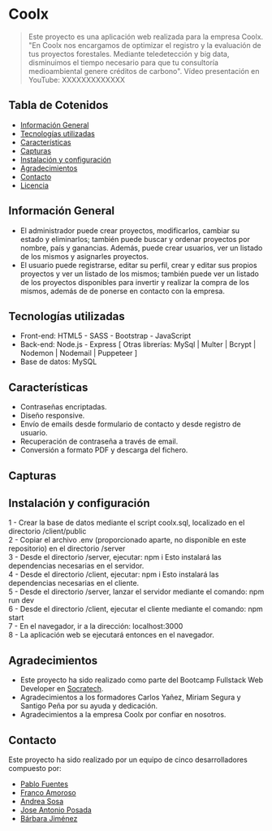 # Coolx
> Este proyecto es una aplicación web realizada para la empresa Coolx. "En Coolx nos encargamos de optimizar el  registro y la evaluación de tus proyectos forestales. Mediante teledetección y big data, disminuimos el tiempo necesario para que tu consultoría medioambiental genere créditos de carbono".
> Vídeo presentación en YouTube: XXXXXXXXXXXXX


## Tabla de Cotenidos
* [Información General](#informacion-general)
* [Tecnologías utilizadas](#technologies-used)
* [Características](#features)
* [Capturas](#screenshots)
* [Instalación y configuración](#setup)
* [Agradecimientos](#acknowledgements)
* [Contacto](#contact)
* [Licencia](#license)


## Información General
- El administrador puede crear proyectos, modificarlos, cambiar su estado y eliminarlos; también puede buscar y ordenar proyectos por nombre, país y ganancias. Además, puede crear usuarios, ver un listado de los mismos y asignarles proyectos.
- El usuario puede registrarse, editar su perfil, crear y editar sus propios proyectos y ver un listado de los mismos; también puede ver un listado de los proyectos disponibles para invertir y realizar la compra de los mismos, además de de ponerse en contacto con la empresa.


## Tecnologías utilizadas
- Front-end: HTML5 - SASS - Bootstrap - JavaScript
- Back-end: Node.js - Express [  Otras librerías:  MySql  |  Multer  |  Bcrypt  |  Nodemon  |  Nodemail  |  Puppeteer  ]
- Base de datos: MySQL


## Características
- Contraseñas encriptadas.
- Diseño responsive.
- Envío de emails desde formulario de contacto y desde registro de usuario.
- Recuperación de contraseña a través de email.
- Conversión a formato PDF y descarga del fichero.


## Capturas


## Instalación y configuración
1 - Crear la base de datos mediante el script coolx.sql, localizado en el directorio /client/public
<br/>
2 - Copiar el archivo .env (proporcionado aparte, no disponible en este repositorio) en el directorio /server
<br/>
3 - Desde el directorio /server, ejecutar: 
   npm i
Esto instalará las dependencias necesarias en el servidor.
<br/>
4 - Desde el directorio /client, ejecutar:
   npm i
Esto instalará las dependencias necesarias en el cliente.
<br/>
5 - Desde el directorio /server, lanzar el servidor mediante el comando:
   npm run dev
<br/>
6 - Desde el directorio /client, ejecutar el cliente mediante el comando:
      npm start
<br/>
7 - En el navegador, ir a la dirección: 
   localhost:3000
<br/>
8 - La aplicación web se ejecutará entonces en el navegador.


## Agradecimientos
- Este proyecto ha sido realizado como parte del Bootcamp Fullstack Web Developer en [Socratech](https://socratech.es/).
- Agradecimientos a los formadores Carlos Yañez, Miriam Segura y Santigo Peña por su ayuda y dedicación.
- Agradecimientos a la empresa Coolx por confiar en nosotros.


## Contacto
Este proyecto ha sido realizado por un equipo de cinco desarrolladores compuesto por:
- [Pablo Fuentes](https://www.linkedin.com/in/pablo-fuentes-quirosa/)
- [Franco Amoroso](https://www.linkedin.com/in/francoamoroso/)
- [Andrea Sosa](https://www.linkedin.com/in/andrea-sosamolina/)
- [Jose Antonio Posada](https://www.linkedin.com/in/jose-antonio-posada/)
- [Bárbara Jiménez](https://www.linkedin.com/in/barbarajg/)
